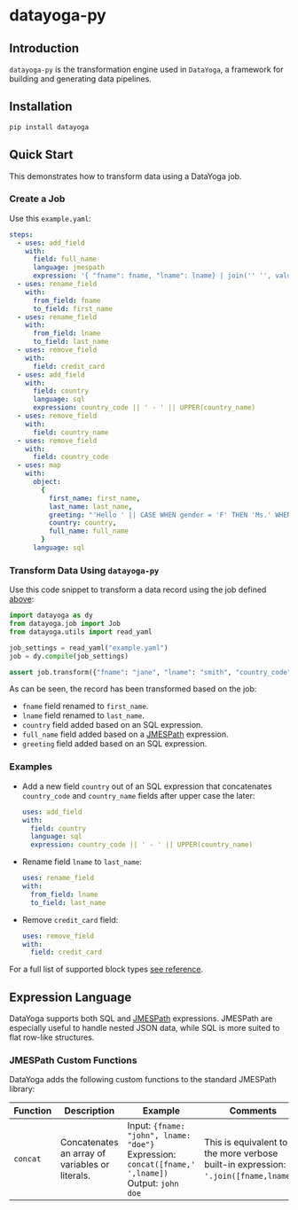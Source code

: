 # datayoga-py

## Introduction

`datayoga-py` is the transformation engine used in `DataYoga`, a framework for building and generating data pipelines.

## Installation

```bash
pip install datayoga
```

## Quick Start

This demonstrates how to transform data using a DataYoga job.

### Create a Job

Use this `example.yaml`:

```yaml
steps:
  - uses: add_field
    with:
      field: full_name
      language: jmespath
      expression: '{ "fname": fname, "lname": lname} | join('' '', values(@))'
  - uses: rename_field
    with:
      from_field: fname
      to_field: first_name
  - uses: rename_field
    with:
      from_field: lname
      to_field: last_name
  - uses: remove_field
    with:
      field: credit_card
  - uses: add_field
    with:
      field: country
      language: sql
      expression: country_code || ' - ' || UPPER(country_name)
  - uses: remove_field
    with:
      field: country_name
  - uses: remove_field
    with:
      field: country_code
  - uses: map
    with:
      object:
        {
          first_name: first_name,
          last_name: last_name,
          greeting: "'Hello ' || CASE WHEN gender = 'F' THEN 'Ms.' WHEN gender = 'M' THEN 'Mr.' ELSE 'N/A' END || ' ' || full_name",
          country: country,
          full_name: full_name
        }
      language: sql
```

### Transform Data Using `datayoga-py`

Use this code snippet to transform a data record using the job defined [above](#create-a-job):

```python
import datayoga as dy
from datayoga.job import Job
from datayoga.utils import read_yaml

job_settings = read_yaml("example.yaml")
job = dy.compile(job_settings)

assert job.transform({"fname": "jane", "lname": "smith", "country_code": 1, "country_name": "usa", "credit_card": "1234-5678-0000-9999", "gender": "F"}) == {"first_name": "jane", "last_name": "smith", "country": "1 - USA", "full_name": "jane smith", "greeting": "Hello Ms. jane smith"}
```

As can be seen, the record has been transformed based on the job:

- `fname` field renamed to `first_name`.
- `lname` field renamed to `last_name`.
- `country` field added based on an SQL expression.
- `full_name` field added based on a [JMESPath](https://jmespath.org/) expression.
- `greeting` field added based on an SQL expression.

### Examples

- Add a new field `country` out of an SQL expression that concatenates `country_code` and `country_name` fields after upper case the later:

  ```yaml
  uses: add_field
  with:
    field: country
    language: sql
    expression: country_code || ' - ' || UPPER(country_name)
  ```

- Rename field `lname` to `last_name`:

  ```yaml
  uses: rename_field
  with:
    from_field: lname
    to_field: last_name
  ```

- Remove `credit_card` field:

  ```yaml
  uses: remove_field
  with:
    field: credit_card
  ```

For a full list of supported block types [see reference](https://datayoga-io.github.io/datayoga-py/).

## Expression Language

DataYoga supports both SQL and [JMESPath](https://jmespath.org/) expressions. JMESPath are especially useful to handle nested JSON data, while SQL is more suited to flat row-like structures.

### JMESPath Custom Functions

DataYoga adds the following custom functions to the standard JMESPath library:

| Function | Description                                     | Example                                                                                                         | Comments                                                                               |
| -------- | ----------------------------------------------- | --------------------------------------------------------------------------------------------------------------- | -------------------------------------------------------------------------------------- |
| `concat` | Concatenates an array of variables or literals. | Input: `{fname: "john", lname: "doe"}` <br /> Expression: `concat([fname,' ',lname])` <br /> Output: `john doe` | This is equivalent to the more verbose built-in expression: `' '.join([fname,lname])`. |

